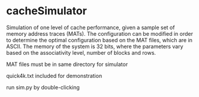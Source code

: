 # cacheSimulator
Simulation of one level of cache performance, given a sample set of memory address traces (MATs). The configuration can be modified in order to determine the optimal configuration based on the MAT files, which are in ASCII. The memory of the system is 32 bits, where the parameters vary based on the associativity level, number of blocks and rows. 

MAT files must be in same directory for simulator

quick4k.txt included for demonstration

run sim.py by double-clicking 
